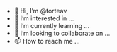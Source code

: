 - 👋 Hi, I’m @torteav
- 👀 I’m interested in ...
- 🌱 I’m currently learning ...
- 💞️ I’m looking to collaborate on ...
- 📫 How to reach me ...

<!---
torteav/torteav is a ✨ special ✨ repository because its `README.md` (this file) appears on your GitHub profile.
You can click the Preview link to take a look at your changes.
--->

